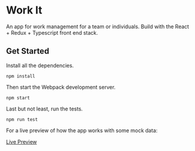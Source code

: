 # Work It

An app for work management for a team or individuals. Build with the React + Redux + Typescript front end stack.

## Get Started

Install all the dependencies.

```
npm install
```

Then start the Webpack development server.

```
npm start
```

Last but not least, run the tests.

```
npm run test
```

For a live preview of how the app works with some mock data:

[Live Preview](https://dodosiz.github.io/work-it/)